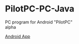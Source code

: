 PilotPC-PC-Java
===================
<p>PC program for Android "PilotPC"<br/>
alpha</p>
<a href="https://github.com/FranQy/PilotPC-Android">Android App</a>
